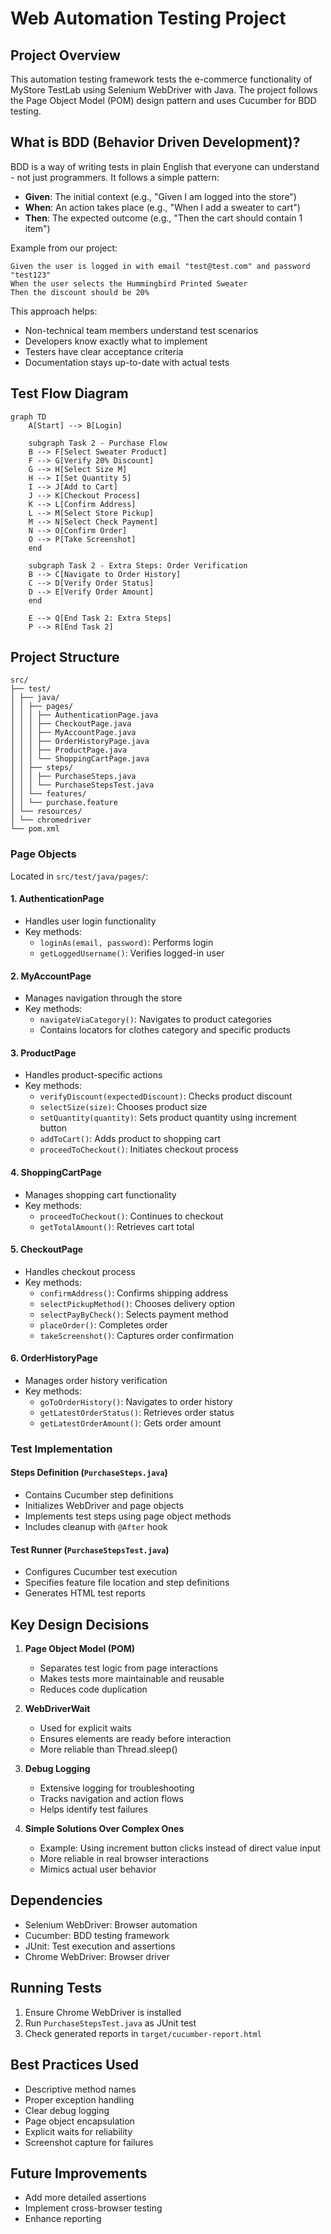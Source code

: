 # Web Automation Testing Project

## Project Overview
This automation testing framework tests the e-commerce functionality of MyStore TestLab using Selenium WebDriver with Java. The project follows the Page Object Model (POM) design pattern and uses Cucumber for BDD testing.

## What is BDD (Behavior Driven Development)?
BDD is a way of writing tests in plain English that everyone can understand - not just programmers. It follows a simple pattern:

- **Given**: The initial context (e.g., "Given I am logged into the store")
- **When**: An action takes place (e.g., "When I add a sweater to cart")
- **Then**: The expected outcome (e.g., "Then the cart should contain 1 item")

Example from our project:

```gherkin
Given the user is logged in with email "test@test.com" and password "test123"
When the user selects the Hummingbird Printed Sweater
Then the discount should be 20%
```

This approach helps:
- Non-technical team members understand test scenarios
- Developers know exactly what to implement
- Testers have clear acceptance criteria
- Documentation stays up-to-date with actual tests

## Test Flow Diagram

```mermaid
graph TD
    A[Start] --> B[Login]
     
    subgraph Task 2 - Purchase Flow
    B --> F[Select Sweater Product]
    F --> G[Verify 20% Discount]
    G --> H[Select Size M]
    H --> I[Set Quantity 5]
    I --> J[Add to Cart]
    J --> K[Checkout Process]
    K --> L[Confirm Address]
    L --> M[Select Store Pickup]
    M --> N[Select Check Payment]
    N --> O[Confirm Order]
    O --> P[Take Screenshot]
    end
    
    subgraph Task 2 - Extra Steps: Order Verification
    B --> C[Navigate to Order History]
    C --> D[Verify Order Status]
    D --> E[Verify Order Amount]
    end
    
    E --> Q[End Task 2: Extra Steps]
    P --> R[End Task 2]
```

## Project Structure

```
src/
├── test/
│ ├── java/
│ │ ├── pages/
│ │ │ ├── AuthenticationPage.java
│ │ │ ├── CheckoutPage.java
│ │ │ ├── MyAccountPage.java
│ │ │ ├── OrderHistoryPage.java
│ │ │ ├── ProductPage.java
│ │ │ └── ShoppingCartPage.java
│ │ ├── steps/
│ │ │ ├── PurchaseSteps.java
│ │ │ └── PurchaseStepsTest.java
│ │ └── features/
│ │ └── purchase.feature
│ └── resources/
│ └── chromedriver
└── pom.xml
```

### Page Objects
Located in `src/test/java/pages/`:

#### 1. AuthenticationPage
- Handles user login functionality
- Key methods:
  - `loginAs(email, password)`: Performs login
  - `getLoggedUsername()`: Verifies logged-in user

#### 2. MyAccountPage
- Manages navigation through the store
- Key methods:
  - `navigateViaCategory()`: Navigates to product categories
  - Contains locators for clothes category and specific products

#### 3. ProductPage
- Handles product-specific actions
- Key methods:
  - `verifyDiscount(expectedDiscount)`: Checks product discount
  - `selectSize(size)`: Chooses product size
  - `setQuantity(quantity)`: Sets product quantity using increment button
  - `addToCart()`: Adds product to shopping cart
  - `proceedToCheckout()`: Initiates checkout process

#### 4. ShoppingCartPage
- Manages shopping cart functionality
- Key methods:
  - `proceedToCheckout()`: Continues to checkout
  - `getTotalAmount()`: Retrieves cart total

#### 5. CheckoutPage
- Handles checkout process
- Key methods:
  - `confirmAddress()`: Confirms shipping address
  - `selectPickupMethod()`: Chooses delivery option
  - `selectPayByCheck()`: Selects payment method
  - `placeOrder()`: Completes order
  - `takeScreenshot()`: Captures order confirmation

#### 6. OrderHistoryPage
- Manages order history verification
- Key methods:
  - `goToOrderHistory()`: Navigates to order history
  - `getLatestOrderStatus()`: Retrieves order status
  - `getLatestOrderAmount()`: Gets order amount

### Test Implementation

#### Steps Definition (`PurchaseSteps.java`)
- Contains Cucumber step definitions
- Initializes WebDriver and page objects
- Implements test steps using page object methods
- Includes cleanup with `@After` hook

#### Test Runner (`PurchaseStepsTest.java`)
- Configures Cucumber test execution
- Specifies feature file location and step definitions
- Generates HTML test reports

## Key Design Decisions

1. **Page Object Model (POM)**
   - Separates test logic from page interactions
   - Makes tests more maintainable and reusable
   - Reduces code duplication

2. **WebDriverWait**
   - Used for explicit waits
   - Ensures elements are ready before interaction
   - More reliable than Thread.sleep()

3. **Debug Logging**
   - Extensive logging for troubleshooting
   - Tracks navigation and action flows
   - Helps identify test failures

4. **Simple Solutions Over Complex Ones**
   - Example: Using increment button clicks instead of direct value input
   - More reliable in real browser interactions
   - Mimics actual user behavior

## Dependencies
- Selenium WebDriver: Browser automation
- Cucumber: BDD testing framework
- JUnit: Test execution and assertions
- Chrome WebDriver: Browser driver

## Running Tests
1. Ensure Chrome WebDriver is installed
2. Run `PurchaseStepsTest.java` as JUnit test
3. Check generated reports in `target/cucumber-report.html`

## Best Practices Used
- Descriptive method names
- Proper exception handling
- Clear debug logging
- Page object encapsulation
- Explicit waits for reliability
- Screenshot capture for failures

## Future Improvements
- Add more detailed assertions
- Implement cross-browser testing
- Enhance reporting
